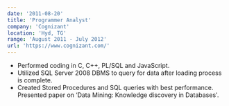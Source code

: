 ```yaml
---
date: '2011-08-20'
title: 'Programmer Analyst'
company: 'Cognizant'
location: 'Hyd, TG'
range: 'August 2011 - July 2012'
url: 'https://www.cognizant.com/'
---
```


- Performed coding in C, C++, PL/SQL and JavaScript.
- Utilized SQL Server 2008 DBMS to query for data after loading process is complete.
- Created Stored Procedures and SQL queries with best performance. Presented paper on ‘Data Mining: Knowledge discovery in Databases'.
